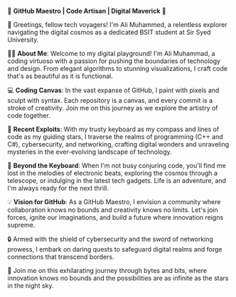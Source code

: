 🌟 **GitHub Maestro | Code Artisan | Digital Maverick** 🚀

👋 Greetings, fellow tech voyagers! I'm Ali Muhammed, a relentless explorer navigating the digital cosmos as a dedicated BSIT student at Sir Syed University.


👨‍💻 **About Me**:
Welcome to my digital playground! I'm Ali Muhammad, a coding virtuoso with a passion for pushing the boundaries of technology and design. From elegant algorithms to stunning visualizations, I craft code that's as beautiful as it is functional.

💻 **Coding Canvas**:
In the vast expanse of GitHub, I paint with pixels and sculpt with syntax. Each repository is a canvas, and every commit is a stroke of creativity. Join me on this journey as we explore the artistry of code together.

🚀 **Recent Exploits**:
With my trusty keyboard as my compass and lines of code as my guiding stars, I traverse the realms of programming (C++ and C#), cybersecurity, and networking, crafting digital wonders and unraveling mysteries in the ever-evolving landscape of technology.

🌌 **Beyond the Keyboard**:
When I'm not busy conjuring code, you'll find me lost in the melodies of electronic beats, exploring the cosmos through a telescope, or indulging in the latest tech gadgets. Life is an adventure, and I'm always ready for the next thrill.

💡 **Vision for GitHub**:
As a GitHub Maestro, I envision a community where collaboration knows no bounds and creativity knows no limits. Let's join forces, ignite our imaginations, and build a future where innovation reigns supreme.


🔒 Armed with the shield of cybersecurity and the sword of networking prowess, I embark on daring quests to safeguard digital realms and forge connections that transcend borders.

🌟 Join me on this exhilarating journey through bytes and bits, where innovation knows no bounds and the possibilities are as infinite as the stars in the night sky.

 
